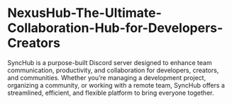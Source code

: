 # NexusHub-The-Ultimate-Collaboration-Hub-for-Developers-Creators
SyncHub is a purpose-built Discord server designed to enhance team communication, productivity, and collaboration for developers, creators, and communities. Whether you’re managing a development project, organizing a community, or working with a remote team, SyncHub offers a streamlined, efficient, and flexible platform to bring everyone together.
